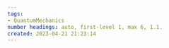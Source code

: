 ```yaml
---
tags: 
- QuantumMechanics
number headings: auto, first-level 1, max 6, 1.1.
created: 2023-04-21 21:23:14
---
```

